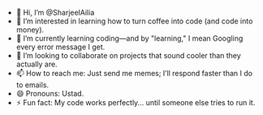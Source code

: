 - 👋 Hi, I’m @SharjeelAilia  
- 👀 I’m interested in learning how to turn coffee into code (and code into money).  
- 🌱 I’m currently learning coding—and by "learning," I mean Googling every error message I get.  
- 💞️ I’m looking to collaborate on projects that sound cooler than they actually are.  
- 📫 How to reach me: Just send me memes; I’ll respond faster than I do to emails.  
- 😄 Pronouns: Ustad.  
- ⚡ Fun fact: My code works perfectly... until someone else tries to run it.

<!---
SharjeelAilia/SharjeelAilia is a ✨ special ✨ repository because its `README.md` (this file) appears on your GitHub profile.
You can click the Preview link to take a look at your changes.
--->
